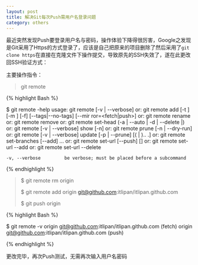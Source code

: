 ```yaml
---
layout: post
title: 解决Git每次Push需用户名登录问题
category: others
---
```


最近突然发现Push要登录用户名与密码，操作体验下降得很厉害，Google之发现是Git采用了Https的方式登录了，应该是自己把原来的项目删除了然后采用了`git clone https`在直接在克隆文件下操作提交，导致原先的SSH失效了，遂在此更改回SSH验证方式：

主要操作指令：

>git remote


{% highlight Bash %}

$ git remote -help
usage: git remote [-v | --verbose]
   or: git remote add [-t <branch>] [-m <master>] [-f] [--tags|--no-tags] [--mir
ror=<fetch|push>] <name> <url>
   or: git remote rename <old> <new>
   or: git remote remove <name>
   or: git remote set-head <name> (-a | --auto | -d | --delete |<branch>)
   or: git remote [-v | --verbose] show [-n] <name>
   or: git remote prune [-n | --dry-run] <name>
   or: git remote [-v | --verbose] update [-p | --prune] [(<group> | <remote>)..
.]
   or: git remote set-branches [--add] <name> <branch>...
   or: git remote set-url [--push] <name> <newurl> [<oldurl>]
   or: git remote set-url --add <name> <newurl>
   or: git remote set-url --delete <name> <url>

    -v, --verbose         be verbose; must be placed before a subcommand

{% endhighlight %}

>$ git remote rm origin
>
>$ git remote   add  origin git@github.com:itlipan/itlipan.github.com
>
>$ git push origin

{% highlight Bash %}

$ git remote  -v
origin  git@github.com:itlipan/itlipan.github.com (fetch)
origin  git@github.com:itlipan/itlipan.github.com (push)

{% endhighlight %}

更改完毕，再次Push测试，无需再次输入用户名密码

